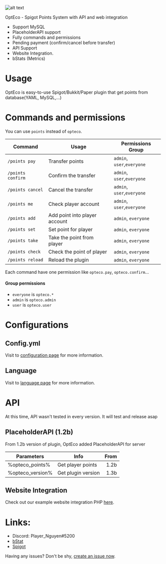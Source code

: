 ![alt text][logo]

[logo]: https://raw.githubusercontent.com/PlayerNguyen/OptEco/0be367354df5f3341272e27604bfe7afe66a26ea/logo/Banner.png "Logo"


OptEco - Spigot Points System with API and web integration
* Support MySQL 
* PlaceholderAPI support
* Fully commands and permissions
* Pending payment (confirm/cancel before transfer)
* API Support
* Website Integration.
* bStats (Metrics) 
# Usage
OptEco is easy-to-use Spigot/Bukkit/Paper plugin that get points from database(YAML, MySQL,...) 
# Commands and permissions
You can use `points` instead of `opteco`.

| Command         | Usage                           | Permissions Group             |   
|-----------------|------------------------         |-------------------------------|
|`/points pay`    | Transfer points                 | `admin`, `user`,`everyone`    |
|`/points confirm`| Confirm the transfer            | `admin`, `user`,`everyone`    |
|`/points cancel` | Cancel the transfer             | `admin`, `user`,`everyone`    |
|`/points me`     | Check player account            | `admin`, `user`,`everyone`    |
|`/points add`    | Add point into player account   | `admin`, `everyone`           |
|`/points set`    | Set point for player            | `admin`, `everyone`           |
|`/points take`   | Take the point from player      | `admin`, `everyone`           |
|`/points check`  | Check the point of player       | `admin`, `everyone`           |
|`/points reload` | Reload the plugin               | `admin`, `everyone`           |

Each command have one permission like `opteco.pay`, `opteco.confirm`...
#### Group permissions   
* `everyone` is `opteco.*`
* `admin` is `opteco.admin`
* `user` is `opteco.user`

# Configurations
## Config.yml
Visit to [configuration page](CONFIGURATION.md) for more information. 

## Language
Visit to [language page](language/README.md) for more information.

# API
At this time, API wasn't tested in every version. It will test and release asap

## PlaceholderAPI (1.2b)
From 1.2b version of plugin, OptEco added PlaceholderAPI for server

|Parameters         |Info                   |   From    |
|-------------------|-------------------    |----------:|
|%opteco_points%    | Get player points     |1.2b       | 
|%opteco_version%   | Get plugin version    |1.3b       |


## Website Integration
Check out our example website integration PHP [here](web_integration).

# Links:
* Discord: Player_Nguyen#5200
* [bStat](https://bstats.org/plugin/bukkit/OptEco/6793)
* [Spigot](https://www.spigotmc.org/resources/opteco-placeholderapi-mysql-support-api-web-integration-points-system.76179/)

Having any issues? Don't be shy, [create an issue now](https://github.com/PlayerNguyen/OptEco/issues).